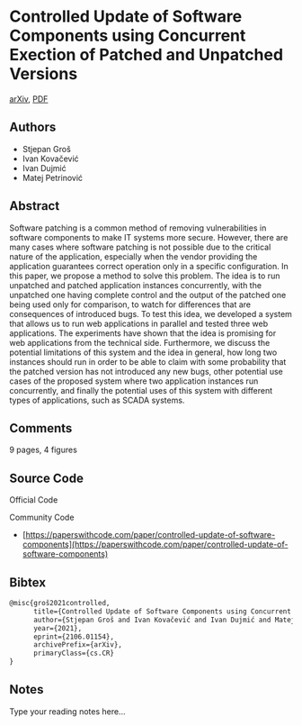 
# Controlled Update of Software Components using Concurrent Exection of Patched and Unpatched Versions

[arXiv](https://arxiv.org/abs/2106.01154), [PDF](https://arxiv.org/pdf/2106.01154.pdf)

## Authors

- Stjepan Groš
- Ivan Kovačević
- Ivan Dujmić
- Matej Petrinović

## Abstract

Software patching is a common method of removing vulnerabilities in software components to make IT systems more secure. However, there are many cases where software patching is not possible due to the critical nature of the application, especially when the vendor providing the application guarantees correct operation only in a specific configuration. In this paper, we propose a method to solve this problem. The idea is to run unpatched and patched application instances concurrently, with the unpatched one having complete control and the output of the patched one being used only for comparison, to watch for differences that are consequences of introduced bugs. To test this idea, we developed a system that allows us to run web applications in parallel and tested three web applications. The experiments have shown that the idea is promising for web applications from the technical side. Furthermore, we discuss the potential limitations of this system and the idea in general, how long two instances should run in order to be able to claim with some probability that the patched version has not introduced any new bugs, other potential use cases of the proposed system where two application instances run concurrently, and finally the potential uses of this system with different types of applications, such as SCADA systems.

## Comments

9 pages, 4 figures

## Source Code

Official Code



Community Code

- [https://paperswithcode.com/paper/controlled-update-of-software-components](https://paperswithcode.com/paper/controlled-update-of-software-components)

## Bibtex

```tex
@misc{groš2021controlled,
      title={Controlled Update of Software Components using Concurrent Exection of Patched and Unpatched Versions}, 
      author={Stjepan Groš and Ivan Kovačević and Ivan Dujmić and Matej Petrinović},
      year={2021},
      eprint={2106.01154},
      archivePrefix={arXiv},
      primaryClass={cs.CR}
}
```

## Notes

Type your reading notes here...


